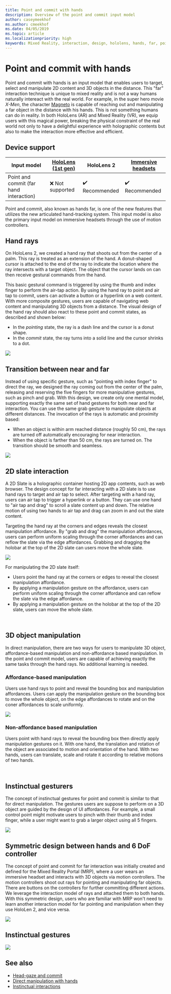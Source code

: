 ```yaml
---
title: Point and commit with hands
description: Overview of the point and commit input model
author: caseymeekhof
ms.author: cmeekhof
ms.date: 04/05/2019
ms.topic: article
ms.localizationpriority: high
keywords: Mixed Reality, interaction, design, hololens, hands, far, point and commit 
---
```


# Point and commit with hands
Point and commit with hands is an input model that enables users to target, select and manipulate 2D content and 3D objects in the distance. This "far" interaction technique is unique to mixed reality and is not a way humans naturally intereact with the real world. For example, in the super hero movie *X-Men*, the character [Magneto](https://en.wikipedia.org/wiki/Magneto_(comics)) is capable of reaching out and manipulating a far object in the distance with his hands. This is not something humans can do in reality. In both HoloLens (AR) and Mixed Reality (VR), we equip users with this magical power, breaking the physical constraint of the real world not only to have a delightful experience with holographic contents but also to make the interaction more effective and efficient.

## Device support

Input model | [HoloLens (1st gen)](https://docs.microsoft.com/en-us/windows/mixed-reality/hololens-hardware-details) | HoloLens 2 | [Immersive headsets](https://docs.microsoft.com/en-us/windows/mixed-reality/immersive-headset-hardware-details) |
| ---------| -----| ----- | ---------|
Point and commit (far hand interaction) | ❌ Not supported | ✔️ Recommended | ✔️ Recommended

Point and commit, also known as hands far, is one of the new features that utilizes the new articulated hand-tracking system. This input model is also the primary input model on immersive headsets through the use of motion controllers.

## Hand rays

On HoloLens 2, we created a hand ray that shoots out from the center of a palm. This ray is treated as an extension of the hand. A donut-shaped cursor is attached to the end of the ray to indicate the location where the ray intersects with a target object. The object that the cursor lands on can then receive gestural commands from the hand.

This basic gestural command is triggered by using the thumb and index finger to perform the air-tap action. By using the hand ray to point and air tap to commit, users can activate a button or a hyperlink on a web content. With more composite gestures, users are capable of navigating web content and manipulating 3D objects from a distance. The visual design of the hand ray should also react to these point and commit states, as described and shown below: 

* In the *pointing* state, the ray is a dash line and the cursor is a donut shape.
* In the *commit* state, the ray turns into a solid line and the cursor shrinks to a dot.

![](images/Hand-Rays-720px.jpg)

## Transition between near and far

Instead of using specific gesture, such as "pointing with index finger" to direct the ray, we designed the ray coming out from the center of the palm, releasing and reserving the five fingers for more manipulative gestures, such as pinch and grab. With this design, we create only one mental model, supporting exactly the same set of hand gestures for both near and far interaction. You can use the same grab gesture to manipulate objects at different distances. The invocation of the rays is automatic and proximity based:

*  When an object is within arm reached distance (roughly 50 cm), the rays are turned off automatically encouraging for near interaction.
*  When the object is farther than 50 cm, the rays are turned on. The transition should be smooth and seamless.

![](images/Transition-Between-Near-And-Far-720px.jpg)

## 2D slate interaction

A 2D Slate is a holographic container hosting 2D app contents, such as web browser. The design concept for far interacting with a 2D slate is to use hand rays to target and air tap to select. After targeting with a hand ray, users can air tap to trigger a hyperlink or a button. They can use one hand to "air tap and drag" to scroll a slate content up and down. The relative motion of using two hands to air tap and drag can zoom in and out the slate content.

Targeting the hand ray at the corners and edges reveals the closest manipulation affordance. By "grab and drag" the manipulation affordances, users can perform uniform scaling through the corner affordances and can reflow the slate via the edge affordances. Grabbing and dragging the holobar at the top of the 2D slate can users move the whole slate.

![](images/2D-Slate-Interaction-Far-720px.jpg)

For manipulating the 2D slate itself:<br>

* Users point the hand ray at the corners or edges to reveal the closest manipulation affordance. 
* By applying a manipulation gesture on the affordance, users can perform uniform scaling through the corner affordance and can reflow the slate via the edge affordance. 
* By applying a manipulation gesture on the holobar at the top of the 2D slate, users can move the whole slate.<br>

<br>

## 3D object manipulation

In direct manipulation, there are two ways for users to manipulate 3D object, affordance-based manipulation and non-affordance based manipulation. In the point and commit model, users are capable of achieving exactly the same tasks through the hand rays. No additional learning is needed.<br>

### Affordance-based manipulation
Users use hand rays to point and reveal the bounding box and manipulation affordances. Users can apply the manipulation gesture on the bounding box to move the whole object, on the edge affordances to rotate and on the coner affordances to scale uniformly. <br>

![](images/3D-Object-Manipulation-Far-720px.jpg) <br>


### Non-affordance based manipulation
Users point with hand rays to reveal the bounding box then directly apply manipulation gestures on it. With one hand, the translation and rotation of the object are associated to motion and orientation of the hand. With two hands, users can translate, scale and rotate it according to relative motions of two hands.<br>

<br>

## Instinctual gesturers
The concept of instinctual gestures for point and commit is similar to that for direct manipulation. The gestures users are suppose to perform on a 3D object are guided by the design of UI affordances. For example, a small control point might motivate users to pinch with their thumb and index finger, while a user might want to grab a larger object using all 5 fingers.

![](images/Instinctual-Gestures-Far-720px.jpg)<br>

## Symmetric design between hands and 6 DoF controller 
The concept of point and commit for far interaction was initially created and defined for the Mixed Reality Portal (MRP), where a user wears an immersive headset and interacts with 3D objects via motion controllers. The motion controllers shoot out rays for pointing and manipulating far objects. There are buttons on the controllers for further committing different actions. We leverage the interaction model of rays and attached them to both hands. With this symmetric design, users who are familiar with MRP won't need to learn another interaction model for far pointing and manipulation when they use HoloLen 2, and vice versa.    

![](images/Symmetric-Design-For-Rays-720px.jpg)<br>

## Instinctual gestures

![](images/Instinctual-Gestures-Far-720px.jpg)

## See also
* [Head-gaze and commit](gaze-and-commit.md)
* [Direct manipulation with hands](direct-manipulation.md)
* [Instinctual interactions](interaction-fundamentals.md)

